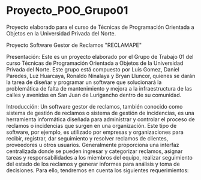 # Proyecto_POO_Grupo01
Proyecto elaborado para el curso de Técnicas de Programación Orientada a Objetos en la Universidad Privada del Norte.

Proyecto Software Gestor de Reclamos "RECLAMAPE"

Presentación:
Este es un proyecto elaborado por el Grupo de Trabajo 01 del curso Técnicas de Programación Orientada a Objetos
de la Universidad Privada del Norte. Este grupo está compuesto por Luis Gomez, Daniel Paredes, Luz Huarcaya, Ronaldo Ninalaya
y Bryan Lluncor,  quienes se darán la tarea de diseñar y programar un software que solucionará la problemática de falta de 
mantenimiento y mejora a la infraestructura de las calles y avenidas en San Juan de Lurigancho dentro de su comunidad.

Introducción:
Un software gestor de reclamos, también conocido como sistema de gestión de reclamos o sistema de gestión de incidencias,
es una herramienta informática diseñada para administrar y controlar el proceso de reclamos o incidencias que surgen en una
organización. Este tipo de software, por ejemplo, es utilizado por empresas y organizaciones para recibir, registrar, dar
seguimiento y resolver reclamos de clientes, proveedores u otros usuarios. Generalmente proporciona una interfaz centralizada
donde se pueden ingresar y categorizar reclamos, asignar tareas y responsabilidades a los miembros del equipo, realizar
seguimiento del estado de los reclamos y generar informes para análisis y toma de decisiones. Para ello, tendremos en cuenta
los siguientes requerimientos:
